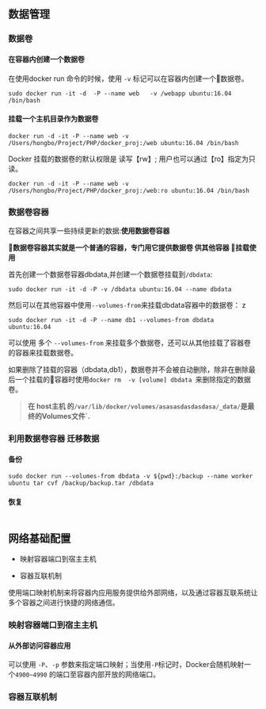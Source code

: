 ## 数据管理

### 数据卷

#### 在容器内创建一个数据卷

在使用docker run 命令的时候，使用 `-v` 标记可以在容器内创建一个数据卷。

```
sudo docker run -it -d  -P --name web   -v /webapp ubuntu:16.04  /bin/bash
```

#### 挂载一个主机目录作为数据卷

```
docker run -d -it -P --name web -v /Users/hongbo/Project/PHP/docker_proj:/web ubuntu:16.04 /bin/bash
```


Docker 挂载的数据卷的默认权限是 读写【rw】; 用户也可以通过【ro】指定为只读。

```
docker run -d -it -P --name web -v /Users/hongbo/Project/PHP/docker_proj:/web:ro ubuntu:16.04 /bin/bash
```





### 数据卷容器


在容器之间共享一些持续更新的数据:**使用数据卷容器**

**数据卷容器其实就是一个普通的容器，专门用它提供数据卷 供其他容器 挂载使用**



首先创建一个数据卷容器dbdata,并创建一个数据卷挂载到`/dbdata`:

```
sudo docker run -it -d -P -v /dbdata ubuntu:16.04 --name dbdata
```


然后可以在其他容器中使用`--volumes-from`来挂载dbdata容器中的数据卷：
z
```
sudo docker run -it -d -P --name db1 --volumes-from dbdata ubuntu:16.04
```
可以使用 多个 `--volumes-from` 来挂载多个数据卷，还可以从其他挂载了容器卷的容器来挂载数据卷。

如果删除了挂载的容器（dbdata,db1），数据卷并不会被自动删除，除非在删除最后一个挂载的容器时使用`docker rm  -v [volume] dbdata `来删除指定的数据卷。

>**在 host主机 的`/var/lib/docker/volumes/asasasdasdasdasa/_data/`是最终的Volumes文件`.**


### 利用数据卷容器 迁移数据

#### 备份

```
sudo docker run --volumes-from dbdata -v ${pwd}:/backup --name worker ubuntu tar cvf /backup/backup.tar /dbdata
```
#### 恢复

```

```


























## 网络基础配置

+ 映射容器端口到宿主主机

+ 容器互联机制

使用端口映射机制来将容器内应用服务提供给外部网络，以及通过容器互联系统让多个容器之间进行快捷的网络通信。

### 映射容器端口到宿主主机

#### 从外部访问容器应用

可以使用 `-P`、`-p` 参数来指定端口映射；当使用`-P`标记时，Docker会随机映射一个`4900~4990` 的端口至容器内部开放的网络端口。





















### 容器互联机制
